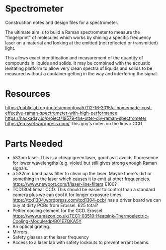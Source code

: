 # Spectrometer
Construction notes and design files for a spectrometer.

The ultimate aim is to build a Raman spectrometer to measure the "fingerprint" of molecules which works by shining a specific frequency laser on a material and looking at the emitted (not reflected or transmitted) light.

This allows exact identification and measurement of the quantity of compounds in liquids and solids. It may be combined with the acoustic levitating platform to allow very clean spectra of liquids and solids to be measured without a container getting in the way and interfering the signal.

# Resources

https://publiclab.org/notes/emontoya57/12-16-2015/a-homemade-cost-effective-raman-spectrometer-with-high-performance
https://hackaday.io/project/19579-the-otter-diy-raman-spectrometer
https://erossel.wordpress.com/ This guy's notes on the linear CCD


# Parts Needed
- 532nm laser. This is a cheap green laser, good as it avoids flouresence for lower wavelengths (e.g. violet) but still gives strong enough Raman signals.
- a 532nm band pass filter to clean up the laser. Maybe there's dirt or something in the laser which causes it to emit at other frequencies.  https://www.newport.com/f/laser-line-filters £100?
- TCD1304 linear CCD. This should be easier to control than a standard camera plus we can cool it for longer exposure times. https://tcd1304.wordpress.com/tcd1304-pcb/ has a driver board we can buy at dirty PCBs from Erossel. £25 total?
- Peltier cooling element for the CCD. Erossel https://www.amazon.co.uk/TEC1-03510-Heatsink-Thermoelectric-Cooling-Module/dp/B01EZQKA5Y
- An optical grating.
- Mirrors.
- Safety glasses at the laser frequency
- Access to a laser lab with safety lockouts to prevent errant beams.
